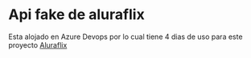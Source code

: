 # Api fake de aluraflix

Esta alojado en Azure Devops por lo cual tiene 4 dias de uso para este proyecto [Aluraflix](https://aluraflixx.vercel.app/)
